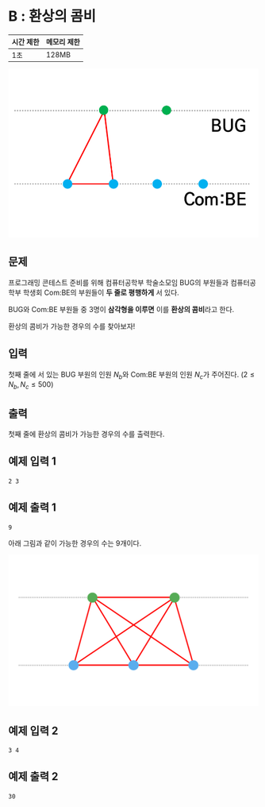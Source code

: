 # B : 환상의 콤비

| 시간 제한 | 메모리 제한 |
| --- | --- |
| 1초 | 128MB |

![1](/assets/b-1.png)

## 문제

프로그래밍 콘테스트 준비를 위해 컴퓨터공학부 학술소모임 BUG의 부원들과 컴퓨터공학부 학생회 Com:BE의 부원들이 **두 줄로 평행하게** 서 있다. 

BUG와 Com:BE 부원들 중 3명이 **삼각형을 이루면** 이를 **환상의 콤비**라고 한다.

환상의 콤비가 가능한 경우의 수를 찾아보자!

## 입력

첫째 줄에 서 있는 BUG 부원의 인원 $N_b$와 Com:BE 부원의 인원 $N_c$가 주어진다. $(2 \leq N_b, N_c \leq 500)$

## 출력

첫째 줄에 환상의 콤비가 가능한 경우의 수를 출력한다.

## 예제 입력 1

```
2 3
```

## 예제 출력 1

```
9
```

아래 그림과 같이 가능한 경우의 수는 9개이다.

![2](assets/b-2.png)

## 예제 입력 2

```
3 4
```

## 예제 출력 2

```
30
```
